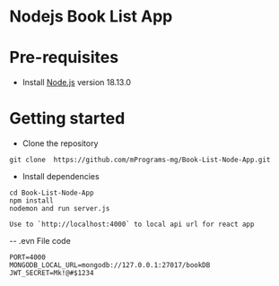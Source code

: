 # Nodejs Book List App

# Pre-requisites

- Install [Node.js](https://nodejs.org/en/) version 18.13.0

# Getting started

- Clone the repository

```
git clone  https://github.com/mPrograms-mg/Book-List-Node-App.git
```

- Install dependencies

```
cd Book-List-Node-App
npm install
nodemon and run server.js
```

```
Use to `http://localhost:4000` to local api url for react app
```

-- .evn File code

```
PORT=4000
MONGODB_LOCAL_URL=mongodb://127.0.0.1:27017/bookDB
JWT_SECRET=Mk!@#$1234
```
